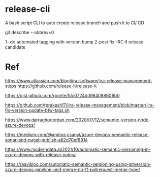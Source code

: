 # release-cli
A bash script  CLI to auto create release branch and push it to CI/ CD

git describe --abbrev=0 

1- do automated tagging with version bump
2-post fix -RC if release candidate


# Ref
https://www.atlassian.com/blog/jira-software/jira-release-management-steps
https://github.com/release-it/release-it

https://gist.github.com/rponte/fdc0724dd984088606b0

https://github.com/tprakash17/jira-release-management/blob/master/jira-fix-version-update-btw-tags.sh

https://www.darraghoriordan.com/2020/07/12/semantic-version-node-azure-devops/

https://medium.com/@andras.csanyi/azure-devops-semantic-release-sonar-and-nuget-publish-a62d70ef8914

https://www.moderndata.ai/2021/10/automatic-semantic-versioning-in-azure-devops-with-release-notes/

https://raaviblog.com/automatic-semantic-versioning-using-gitversion-azure-devops-pipeline-and-merge-no-ff-pullrequest-merge-type/
